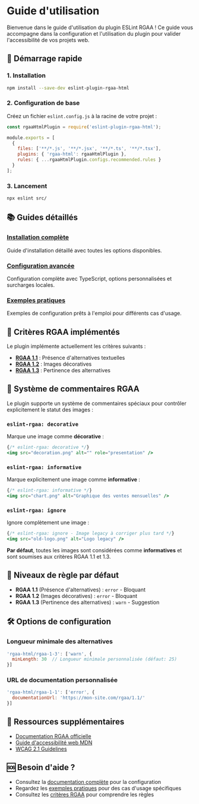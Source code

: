 # Guide d'utilisation

Bienvenue dans le guide d'utilisation du plugin ESLint RGAA ! Ce guide vous accompagne dans la configuration et l'utilisation du plugin pour valider l'accessibilité de vos projets web.

## 🚀 Démarrage rapide

### 1. Installation

```bash
npm install --save-dev eslint-plugin-rgaa-html
```

### 2. Configuration de base

Créez un fichier `eslint.config.js` à la racine de votre projet :

```javascript
const rgaaHtmlPlugin = require('eslint-plugin-rgaa-html');

module.exports = [
  {
    files: ['**/*.js', '**/*.jsx', '**/*.ts', '**/*.tsx'],
    plugins: { 'rgaa-html': rgaaHtmlPlugin },
    rules: { ...rgaaHtmlPlugin.configs.recommended.rules }
  }
];
```

### 3. Lancement

```bash
npx eslint src/
```

## 📚 Guides détaillés

### [Installation complète](usage/installation)
Guide d'installation détaillé avec toutes les options disponibles.

### [Configuration avancée](usage/configuration)
Configuration complète avec TypeScript, options personnalisées et surcharges locales.

### [Exemples pratiques](examples/)
Exemples de configuration prêts à l'emploi pour différents cas d'usage.

## 🎯 Critères RGAA implémentés

Le plugin implémente actuellement les critères suivants :

- **[RGAA 1.1](rgaa/criteres/1-images/1.1/)** : Présence d'alternatives textuelles
- **[RGAA 1.2](rgaa/criteres/1-images/1.2/)** : Images décoratives  
- **[RGAA 1.3](rgaa/criteres/1-images/1.3/)** : Pertinence des alternatives

## 💬 Système de commentaires RGAA

Le plugin supporte un système de commentaires spéciaux pour contrôler explicitement le statut des images :

### `eslint-rgaa: decorative`
Marque une image comme **décorative** :

```jsx
{/* eslint-rgaa: decorative */}
<img src="decoration.png" alt="" role="presentation" />
```

### `eslint-rgaa: informative`
Marque explicitement une image comme **informative** :

```jsx
{/* eslint-rgaa: informative */}
<img src="chart.png" alt="Graphique des ventes mensuelles" />
```

### `eslint-rgaa: ignore`
Ignore complètement une image :

```jsx
{/* eslint-rgaa: ignore - Image legacy à corriger plus tard */}
<img src="old-logo.png" alt="Logo legacy" />
```

**Par défaut**, toutes les images sont considérées comme **informatives** et sont soumises aux critères RGAA 1.1 et 1.3.

## 🔧 Niveaux de règle par défaut

- **RGAA 1.1** (Présence d'alternatives) : `error` - Bloquant
- **RGAA 1.2** (Images décoratives) : `error` - Bloquant  
- **RGAA 1.3** (Pertinence des alternatives) : `warn` - Suggestion

## 🛠️ Options de configuration

### Longueur minimale des alternatives

```javascript
'rgaa-html/rgaa-1-3': ['warn', { 
  minLength: 30  // Longueur minimale personnalisée (défaut: 25)
}]
```

### URL de documentation personnalisée

```javascript
'rgaa-html/rgaa-1-1': ['error', {
  documentationUrl: 'https://mon-site.com/rgaa/1.1/'
}]
```

## 📖 Ressources supplémentaires

- [Documentation RGAA officielle](https://www.numerique.gouv.fr/publications/rgaa-accessibilite/)
- [Guide d'accessibilité web MDN](https://developer.mozilla.org/fr/docs/Web/Accessibility)
- [WCAG 2.1 Guidelines](https://www.w3.org/WAI/WCAG21/quickref/)

## 🆘 Besoin d'aide ?

- Consultez la [documentation complète](usage/configuration) pour la configuration
- Regardez les [exemples pratiques](examples/) pour des cas d'usage spécifiques
- Consultez les [critères RGAA](rgaa/) pour comprendre les règles